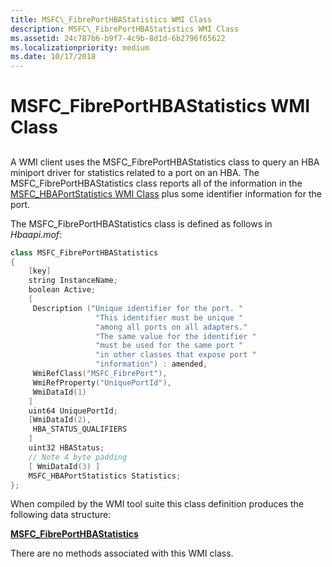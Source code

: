 ```yaml
---
title: MSFC\_FibrePortHBAStatistics WMI Class
description: MSFC\_FibrePortHBAStatistics WMI Class
ms.assetid: 24c787b6-b9f7-4c9b-8d1d-6b2796f65622
ms.localizationpriority: medium
ms.date: 10/17/2018
---
```


# MSFC\_FibrePortHBAStatistics WMI Class


## <span id="ddk_msfc_fibreporthbastatistics_wmi_class_kr"></span><span id="DDK_MSFC_FIBREPORTHBASTATISTICS_WMI_CLASS_KR"></span>


A WMI client uses the MSFC\_FibrePortHBAStatistics class to query an HBA miniport driver for statistics related to a port on an HBA. The MSFC\_FibrePortHBAStatistics class reports all of the information in the [MSFC\_HBAPortStatistics WMI Class](msfc-hbaportstatistics-wmi-class.md) plus some identifier information for the port.

The MSFC\_FibrePortHBAStatistics class is defined as follows in *Hbaapi.mof*:

```cpp
class MSFC_FibrePortHBAStatistics
{
    [key] 
    string InstanceName;
    boolean Active;
    [
     Description ("Unique identifier for the port. "
                   "This identifier must be unique "
                   "among all ports on all adapters."
                   "The same value for the identifier "
                   "must be used for the same port "
                   "in other classes that expose port "
                   "information") : amended,
     WmiRefClass("MSFC_FibrePort"),
     WmiRefProperty("UniquePortId"),
     WmiDataId(1)
    ]
    uint64 UniquePortId;
    [WmiDataId(2),
     HBA_STATUS_QUALIFIERS
    ]
    uint32 HBAStatus;
    // Note 4 byte padding
    [ WmiDataId(3) ]
    MSFC_HBAPortStatistics Statistics;
};
```

When compiled by the WMI tool suite this class definition produces the following data structure:

[**MSFC\_FibrePortHBAStatistics**](/windows-hardware/drivers/ddi/hbapiwmi/ns-hbapiwmi-_msfc_fibreporthbastatistics)

There are no methods associated with this WMI class.

 

